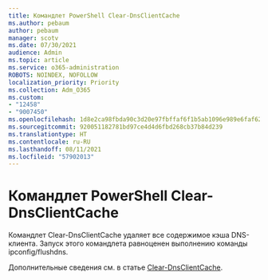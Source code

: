 ```yaml
---
title: Командлет PowerShell Clear-DnsClientCache
ms.author: pebaum
author: pebaum
manager: scotv
ms.date: 07/30/2021
audience: Admin
ms.topic: article
ms.service: o365-administration
ROBOTS: NOINDEX, NOFOLLOW
localization_priority: Priority
ms.collection: Adm_O365
ms.custom:
- "12458"
- "9007450"
ms.openlocfilehash: 1d8e2ca98fbda90c3d20e97fbffaf6f1b5ab1096e989e6faf62a1ecd95b1ce9b
ms.sourcegitcommit: 920051182781bd97ce4d4d6fbd268cb37b84d239
ms.translationtype: HT
ms.contentlocale: ru-RU
ms.lasthandoff: 08/11/2021
ms.locfileid: "57902013"
---
```

# <a name="powershell-clear-dnsclientcache-cmdlet"></a>Командлет PowerShell Clear-DnsClientCache

Командлет Clear-DnsClientCache удаляет все содержимое кэша DNS-клиента. Запуск этого командлета равноценен выполнению команды ipconfig/flushdns.

Дополнительные сведения см. в статье [Clear-DnsClientCache](https://docs.microsoft.com/powershell/module/dnsclient/clear-dnsclientcache?view=windowsserver2019-ps).